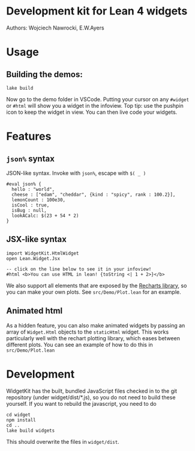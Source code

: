# Development kit for Lean 4 widgets

Authors: Wojciech Nawrocki, E.W.Ayers

# Usage

## Building the demos:

```
lake build
```

Now go to the demo folder in VSCode.
Putting your cursor on any `#widget` or `#html` will show you a widget in the infoview. Top tip: use the pushpin icon to keep the widget in view. You can then live code your widgets.

# Features

## `json%` syntax

JSON-like syntax. Invoke with `json%`, escape with `$( _ )`

```lean
#eval json% {
  hello : "world",
  cheese : ["edam", "cheddar", {kind : "spicy", rank : 100.2}],
  lemonCount : 100e30,
  isCool : true,
  isBug : null,
  lookACalc: $(23 + 54 * 2)
}
```

## JSX-like syntax

```lean
import WidgetKit.HtmlWidget
open Lean.Widget.Jsx

-- click on the line below to see it in your infoview!
#html <b>You can use HTML in lean! {toString <| 1 + 2>}</b>
```

We also support all elements that are exposed by the [Recharts library](https://recharts.org/en-US/api), so you can make your own plots. See `src/Demo/Plot.lean` for an example.

## Animated html

As a hidden feature, you can also make animated widgets by passing an array of `Widget.Html` objects to the `staticHtml` widget. This works particularly well with the rechart plotting library, which eases between different plots.
You can see an example of how to do this in `src/Demo/Plot.lean`

# Development

WidgetKit has the built, bundled JavaScript files checked in to the git repository (under widget/dist/*.js), so you do not need to build these yourself.
If you want to rebuild the javascript, you need to do

```
cd widget
npm install
cd ..
lake build widgets
```

This should overwrite the files in `widget/dist`.